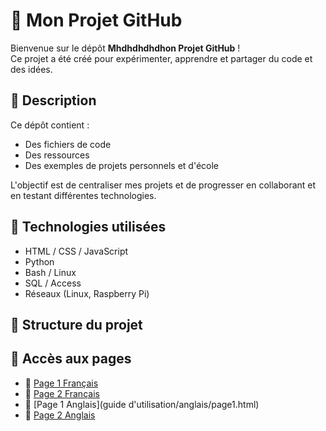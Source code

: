 # 📁 Mon Projet GitHub

Bienvenue sur le dépôt **Mhdhdhdhdhon Projet GitHub** !  
Ce projet a été créé pour expérimenter, apprendre et partager du code et des idées.

## 📌 Description

Ce dépôt contient :
- Des fichiers de code
- Des ressources
- Des exemples de projets personnels et d'école

L'objectif est de centraliser mes projets et de progresser en collaborant et en testant différentes technologies.

## 🚀 Technologies utilisées

- HTML / CSS / JavaScript
- Python
- Bash / Linux
- SQL / Access
- Réseaux (Linux, Raspberry Pi)

## 📂 Structure du projet


## 📄 Accès aux pages  

- 📘 [Page 1 Français](pages/francais/page1.html)  
- 📘 [Page 2 Français](pages/francais/page2.html)  
- 📙 [Page 1 Anglais](guide d'utilisation/anglais/page1.html)  
- 📙 [Page 2 Anglais](pages/anglais/page2.html)
